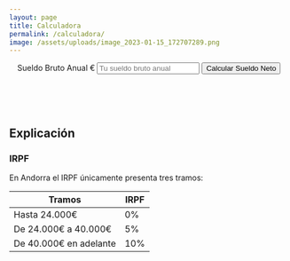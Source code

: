 ```yaml
---
layout: page
title: Calculadora
permalink: /calculadora/
image: /assets/uploads/image_2023-01-15_172707289.png
---
```




<div style="display: flex; justify-content: center;">
	<div class="hero__subscribe" style="margin-bottom: 50px; min-width: 430px;">
		<form class="subscribe-form" action="javascript:void(0);">
			<label class="screen-reader-text" for="gross-salary">Sueldo Bruto Anual €</label>
			<input class="subscribe-email required email" id="gross-salary-input" type="text" name="gross-salary" placeholder="Tu sueldo bruto anual" min="1" step="any" onkeyup="addCommas()">
			<button class="button button--primary button--small subscribe-button" onclick="calculate()">Calcular Sueldo Neto</button>
		</form>
	</div>
</div>


<div class="result" style="display: none">
	<div>
		Si tuvieras un sueldo bruto anual de <span class="gross-salary"></span> en Andorra se traduciría en un sueldo neto de <span class="net-salary-yearly"></span> anuales ó <span class="net-salary-monthly"></span> mensuales.
	</div>
	<div style="margin-top: 50px">
		<table>
			<thead>
				<tr>
					<td> Sueldo Bruto </td>
					<td> Sueldo Neto Anual </td>
					<td> Sueldo Neto Mensual </td>
					<td> Impuesto Anuales </td>
				</tr>
			</thead>
			<tbody>
				<tr>
					<td class="gross-salary"></td>
					<td class="net-salary-yearly"></td>
					<td class="net-salary-monthly"></td>
					<td class="tax"></td>
				</tr>
			</tbody>
		</table>
	</div>

</div>

<div>
	<h2> Explicación </h2>
	<h3> IRPF </h3>
	<div>
		En Andorra el IRPF únicamente presenta tres tramos:
	</div>
	<table>
		<thead>
			<tr>
				<th>Tramos</th>
				<th>IRPF</th>
			</tr>	
		</thead>
		<tbody>
			<tr>
				<td>Hasta 24.000€</td>
				<td>0%</td>
			</tr>	
			<tr>
				<td>De 24.000€ a 40.000€</td>
				<td>5%</td>
			</tr>	
			<tr>
				<td>De 40.000€ en adelante</td>
				<td>10%</td>
			</tr>	
		</tbody>
	</table>
</div>


<script src="/js/calculator.js"/>